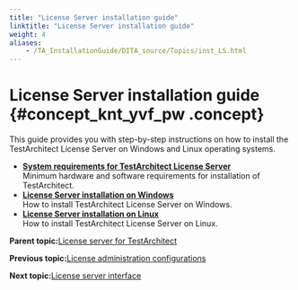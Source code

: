 ```yaml
--- 
title: "License Server installation guide"
linktitle: "License Server installation guide"
weight: 4
aliases: 
    - /TA_InstallationGuide/DITA_source/Topics/inst_LS.html
---
```

# License Server installation guide {#concept_knt_yvf_pw .concept}

This guide provides you with step-by-step instructions on how to install the TestArchitect License Server on Windows and Linux operating systems.

-   **[System requirements for TestArchitect License Server](../../../TA_Administration/Topics/LS_system_requirements.html)**  
Minimum hardware and software requirements for installation of TestArchitect.
-   **[License Server installation on Windows](../../../TA_InstallationGuide/DITA_source/Topics/inst_LS_Windows.html)**  
How to install TestArchitect License Server on Windows.
-   **[License Server installation on Linux](../../../TA_InstallationGuide/DITA_source/Topics/inst_LS_Linux.html)**  
How to install TestArchitect License Server on Linux.

**Parent topic:**[License server for TestArchitect](../../../TA_Administration/Topics/LS_TA_License_server.html)

**Previous topic:**[License administration configurations](../../../TA_Administration/Topics/LS_TA_admin_config.html)

**Next topic:**[License server interface](../../../TA_Administration/Topics/LS_TA_interface.html)

